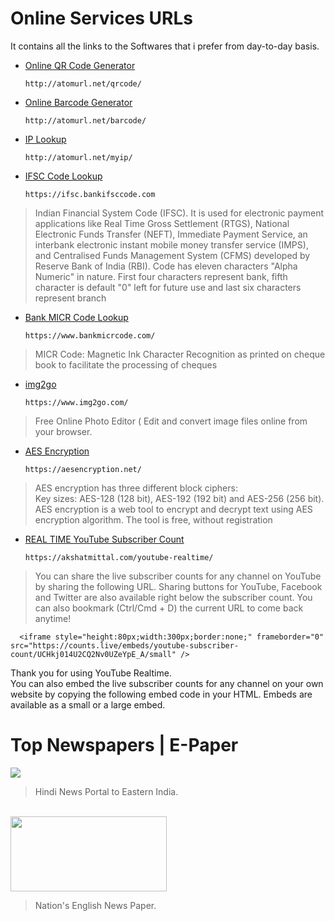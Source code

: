 # Online Services URLs
It contains all the links to the Softwares that i prefer from day-to-day basis.

* <a href="http://atomurl.net/qrcode/">Online QR Code Generator</a>  <br/>

      http://atomurl.net/qrcode/
* <a href="http://atomurl.net/barcode/">Online Barcode Generator </a>

      http://atomurl.net/barcode/
* <a href="http://atomurl.net/myip/">IP Lookup </a>

      http://atomurl.net/myip/ 
* <a href="https://ifsc.bankifsccode.com/">IFSC Code Lookup</a>

      https://ifsc.bankifsccode.com

>Indian Financial System Code (IFSC). 
It is used for electronic payment applications like Real Time Gross Settlement (RTGS), 
National Electronic Funds Transfer (NEFT), Immediate Payment Service, 
an interbank electronic instant mobile money transfer service (IMPS), and
Centralised Funds Management System (CFMS) developed by Reserve Bank of India (RBI). 
Code has eleven characters "Alpha Numeric" in nature. 
First four characters represent bank, fifth character is default "0" left for future use and
last six characters represent branch
      
* <a href="https://www.bankmicrcode.com/">Bank MICR Code Lookup</a>

      https://www.bankmicrcode.com/
       
>MICR Code: Magnetic Ink Character Recognition as printed on cheque book to facilitate the processing of cheques
* <a href="https://www.img2go.com/">img2go </a>

      https://www.img2go.com/
>Free Online Photo Editor ( Edit and convert image files online from your browser.

* <a href="https://aesencryption.net/">AES Encryption</a>
      
      https://aesencryption.net/
>AES encryption has three different block ciphers: <br/>
Key sizes: AES-128 (128 bit), AES-192 (192 bit) and AES-256 (256 bit). <br/>
AES encryption is a web tool to encrypt and decrypt text using AES encryption algorithm. The tool is free, without registration
  
* <a href="https://akshatmittal.com/youtube-realtime/">REAL TIME YouTube Subscriber Count</a>
      
      https://akshatmittal.com/youtube-realtime/
           
>You can share the live subscriber counts for any channel on YouTube by sharing the following URL. Sharing buttons for YouTube, Facebook and Twitter are also available right below the subscriber count. You can also bookmark (Ctrl/Cmd + D) the current URL to come back anytime! <br/>

      <iframe style="height:80px;width:300px;border:none;" frameborder="0" src="https://counts.live/embeds/youtube-subscriber-count/UCHkj014U2CQ2Nv0UZeYpE_A/small" />

Thank you for using YouTube Realtime. <br/>
You can also embed the live subscriber counts for any channel on your own website by copying the following embed code in your HTML. Embeds are available as a small or a large embed.

# Top Newspapers | E-Paper
<a href="https://epaper.prabhatkhabar.com/">
<img src="https://lh3.googleusercontent.com/C2OI4jD8AdEcbbDZGDKsUbcrbtmmhkAgdjVLs11E-JTkNmR77y0WSDQmQ6PbtFEePa6tMw=s162"/></a>

>Hindi News Portal to Eastern India. 
<br/>
<a href="https://epaper.hindustantimes.com/Home/ArticleView">
<img src="https://exchange4media.gumlet.io/news-photo/96441-HindustanTimes.jpg?format=webp&w=400&dpr=2.6" width="250px" height="120px"/></a>   

>Nation's English News Paper.

